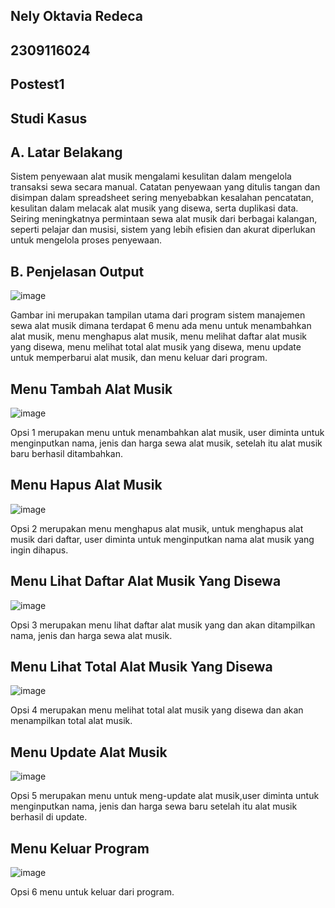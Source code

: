## Nely Oktavia Redeca
## 2309116024
## Postest1
## Studi Kasus 

## A. Latar Belakang
Sistem penyewaan alat musik mengalami kesulitan dalam mengelola transaksi sewa secara manual. Catatan penyewaan yang ditulis tangan dan disimpan dalam spreadsheet sering menyebabkan kesalahan pencatatan, kesulitan dalam melacak alat musik yang disewa, serta duplikasi data. Seiring meningkatnya permintaan sewa alat musik dari berbagai kalangan, seperti pelajar dan musisi, sistem yang lebih efisien dan akurat diperlukan untuk mengelola proses penyewaan.
## B. Penjelasan Output

![image](https://github.com/user-attachments/assets/202452d5-91e0-40c9-916d-e0057ae2f101)

Gambar ini merupakan tampilan utama dari program sistem manajemen sewa alat musik dimana terdapat 6 menu ada menu untuk menambahkan alat musik, menu menghapus alat musik, menu melihat daftar alat musik yang disewa, menu melihat total alat musik yang disewa, menu update untuk memperbarui alat musik, dan menu keluar dari program.

## Menu Tambah Alat Musik
![image](https://github.com/user-attachments/assets/30128373-c783-4a7f-9d14-5f7297fc789f)

Opsi 1 merupakan menu untuk menambahkan alat musik, user diminta untuk menginputkan nama, jenis dan harga sewa alat musik, setelah itu alat musik baru berhasil ditambahkan.

## Menu Hapus Alat Musik
![image](https://github.com/user-attachments/assets/71e39dd3-3eef-4e6d-8b0a-fb2d00c6d7a9)

Opsi 2 merupakan menu menghapus alat musik, untuk menghapus alat musik dari daftar, user diminta untuk menginputkan nama alat musik yang ingin dihapus.

## Menu Lihat Daftar Alat Musik Yang Disewa
![image](https://github.com/user-attachments/assets/35deb35d-3a50-4f1c-ad48-986da5dc205f)

Opsi 3 merupakan menu lihat daftar alat musik yang dan akan ditampilkan nama, jenis dan harga sewa alat musik.

## Menu Lihat Total Alat Musik Yang Disewa
![image](https://github.com/user-attachments/assets/466cfc9f-c929-4a10-ae2d-c2599a46987f)

Opsi 4 merupakan menu melihat total alat musik yang disewa dan akan menampilkan total alat musik. 

## Menu Update Alat Musik
![image](https://github.com/user-attachments/assets/7c459fac-b217-4985-8b42-b96c42fc1069)

Opsi 5 merupakan menu untuk meng-update alat musik,user diminta untuk menginputkan nama, jenis dan harga sewa baru setelah itu alat musik berhasil di update. 

## Menu Keluar Program
![image](https://github.com/user-attachments/assets/bab61575-db52-4271-bf85-b0b00da39b29)

Opsi 6 menu untuk keluar dari program.




 

